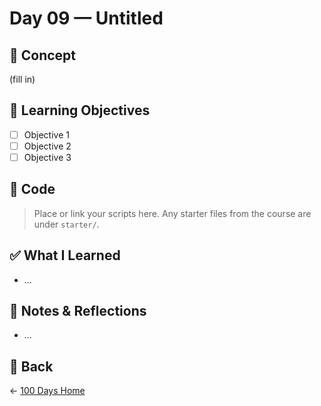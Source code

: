 # Day 09 — Untitled

## 🐍 Concept
(fill in)

## 🎯 Learning Objectives
- [ ] Objective 1
- [ ] Objective 2
- [ ] Objective 3

## 📜 Code
> Place or link your scripts here. Any starter files from the course are under `starter/`.

## ✅ What I Learned
- ...

## 📓 Notes & Reflections
- ...

## 🔗 Back
← [100 Days Home](../README.md)
